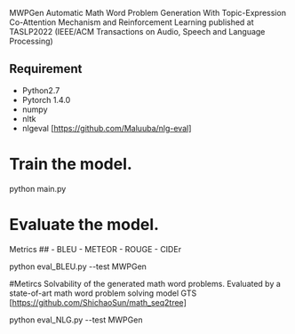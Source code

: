 MWPGen
Automatic Math Word Problem Generation With Topic-Expression Co-Attention Mechanism and Reinforcement Learning
published at TASLP2022 (IEEE/ACM Transactions on Audio, Speech and Language Processing)

## Requirement

- Python2.7
- Pytorch 1.4.0
- numpy
- nltk
- nlgeval [https://github.com/Maluuba/nlg-eval]

# Train the model.
python main.py

# Evaluate the model.
Metrics ## - BLEU - METEOR - ROUGE - CIDEr

python eval_BLEU.py --test MWPGen


#Metircs 
Solvability of the generated math word problems. Evaluated by a state-of-art math word problem solving model GTS [https://github.com/ShichaoSun/math_seq2tree]

python eval_NLG.py --test MWPGen
